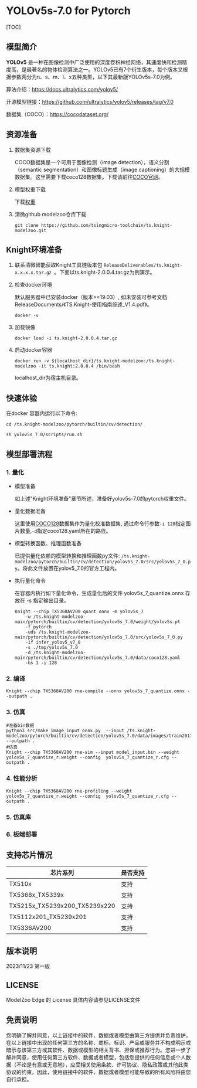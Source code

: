 # YOLOv5s-7.0 for Pytorch

<!--命名规则 {model_name}-{dataset}-{framework}-->

[TOC]

## 模型简介

**YOLOv5** 是一种在图像检测中广泛使用的深度卷积神经网络，其速度快和检测精度高，是最著名的物体检测算法之一。YOLOv5已有7个衍生版本，每个版本又根据参数两分为n、s、m、l、x五种类型，以下其最新版YOLOv5s-7.0为例。

<!--可选-->
算法介绍：https://docs.ultralytics.com/yolov5/

开源模型链接：https://github.com/ultralytics/yolov5/releases/tag/v7.0

数据集（COCO）：https://cocodataset.org/

## 资源准备

1. 数据集资源下载

	COCO数据集是一个可用于图像检测（image detection），语义分割（semantic segmentation）和图像标题生成（image captioning）的大规模数据集。这里需要下载coco128数据集。下载请前往[COCO官网](https://cocodataset.org/)。

2. 模型权重下载

	下载[权重](https://github.com/ultralytics/yolov5/releases/download/v7.0/yolov5s.pt)

3. 清微github modelzoo仓库下载

	```git clone https://github.com/tsingmicro-toolchain/ts.knight-modelzoo.git```

## Knight环境准备

1. 联系清微智能获取Knight工具链版本包 ```ReleaseDeliverables/ts.knight-x.x.x.x.tar.gz ```。下面以ts.knight-2.0.0.4.tar.gz为例演示。

2. 检查docker环境

	​默认服务器中已安装docker（版本>=19.03）, 如未安装可参考文档ReleaseDocuments/《TS.Knight-使用指南综述_V1.4.pdf》。
	
	```
	docker -v   
	```

3. 加载镜像
	
	```
	docker load -i ts.knight-2.0.0.4.tar.gz
	```

4. 启动docker容器

	```
	docker run -v ${localhost_dir}/ts.knight-modelzoo:/ts.knight-modelzoo -it ts.knight:2.0.0.4 /bin/bash
	```
	
	localhost_dir为宿主机目录。

## 快速体验

在docker 容器内运行以下命令:

```
cd /ts.knight-modelzoo/pytorch/builtin/cv/detection/
```

```
sh yolov5s_7.0/scripts/run.sh
```

## 模型部署流程

### 1. 量化

-   模型准备
	
	如上述"Knight环境准备"章节所述，准备好yolov5s-7.0的pytorch权重文件。
	

-   量化数据准备

    这里使用[COCO128](https://github.com/ultralytics/yolov5/releases/download/v1.0/coco128_with_yaml.zip)数据集作为量化校准数据集, 通过命令行参数```-i 128```指定图片数量,```-d```指定coco128.yaml所在的路径。

-   模型转换函数、推理函数准备
	
	已提供量化依赖的模型转换和推理函数py文件: ```/ts.knight-modelzoo/pytorch/builtin/cv/detection/yolov5s_7.0/src/yolov5s_7_0.py```。将此文件放置在yolov5_7.0的官方工程内。

-   执行量化命令

	在容器内执行如下量化命令，生成量化后的文件 yolov5s_7_quantize.onnx 存放在 -s 指定输出目录。

    	Knight --chip TX5368AV200 quant onnx -m yolov5s_7 
    		-w /ts.knight-modelzoo-main/pytorch/builtin/cv/detection/yolov5s_7.0/weight/yolov5s.pt 
    		-f pytorch 
    		-uds /ts.knight-modelzoo-main/pytorch/builtin/cv/detection/yolov5s_7.0/src/yolov5s_7_0.py 
    		-if infer_yolov5_v7_0 
			-s ./tmp/yolov5s_7.0 
    		-d /ts.knight-modelzoo-main/pytorch/builtin/cv/detection/yolov5s_7.0/data/coco128.yaml
    		-bs 1 -i 128


### 2. 编译


    Knight --chip TX5368AV200 rne-compile --onnx yolov5s_7_quantize.onnx --outpath .


### 3. 仿真

    #准备bin数据
    python3 src/make_image_input_onnx.py  --input /ts.knight-modelzoo/pytorch/builtin/cv/detection/yolov5s_7.0/data/images/train2017 --outpath . 
    #仿真
    Knight --chip TX5368AV200 rne-sim --input model_input.bin --weight yolov5s_7_quantize_r.weight --config  yolov5s_7_quantize_r.cfg --outpath .

### 4. 性能分析

```
Knight --chip TX5368AV200 rne-profiling --weight yolov5s_7_quantize_r.weight --config  yolov5s_7_quantize_r.cfg --outpath .
```

### 5. 仿真库

### 6. 板端部署



## 支持芯片情况

| 芯片系列                                          | 是否支持 |
| ------------------------------------------------ | ------- |
| TX510x                                           | 支持     |
| TX5368x_TX5339x                                  | 支持     |
| TX5215x_TX5239x200_TX5239x220 | 支持     |
| TX5112x201_TX5239x201                            | 支持     |
| TX5336AV200                                      | 支持     |



## 版本说明

2023/11/23  第一版



## LICENSE

ModelZoo Edge 的 License 具体内容请参见LICENSE文件

## 免责说明

您明确了解并同意，以上链接中的软件、数据或者模型由第三方提供并负责维护。在以上链接中出现的任何第三方的名称、商标、标识、产品或服务并不构成明示或暗示与该第三方或其软件、数据或模型的相关背书、担保或推荐行为。您进一步了解并同意，使用任何第三方软件、数据或者模型，包括您提供的任何信息或个人数据（不论是有意或无意地），应受相关使用条款、许可协议、隐私政策或其他此类协议的约束。因此，使用链接中的软件、数据或者模型可能导致的所有风险将由您自行承担。



